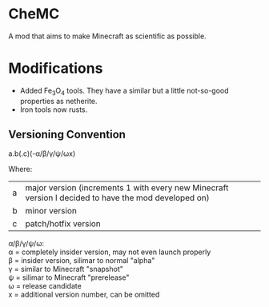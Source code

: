 # CheMC
A mod that aims to make Minecraft as scientific as possible. 

# Modifications
- Added Fe<sub>3</sub>O<sub>4</sub> tools. They have a similar but a little not-so-good properties as netherite.
- Iron tools now rusts.


## Versioning Convention
a.b(.c)(-α/β/γ/ψ/ωx)

Where:<br>

|     |      |
| --- | ---- |
| a | major version (increments 1 with every new Minecraft version I decided to have the mod developed on) |
| b | minor version |
| c | patch/hotfix version |
α/β/γ/ψ/ω:<br>
	α = completely insider version, may not even launch properly<br>
	β = insider version, silimar to normal "alpha"<br>
	γ = similar to Minecraft "snapshot"<br>
	ψ = silimar to Minecraft "prerelease"<br>
	ω = release candidate<br>
x = additional version number, can be omitted